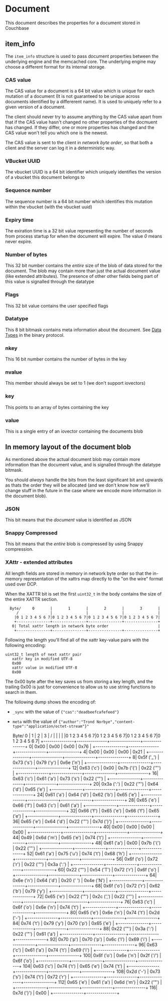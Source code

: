 # Document

This document describes the properties for a document stored in Couchbase

## item_info

The `item_info` structure is used to pass document properties between
the underlying engine and the memcached core. The underlying engine may
choose a different format for its internal storage.

### CAS value

The CAS value for a document is a 64 bit value which is unique for each
mutation of a document (It is not guaranteed to be unique across documents
identified by a differerent name). It is used to uniquely refer to a given
version of a document.

The client should never try to assume anything by the CAS value apart from
that if the CAS value hasn't changed no other properties of the docmuent
has changed. If they differ, one or more properties has changed and the
CAS value won't tell you which one is the newest.

The CAS value is sent to the client in *network byte order*, so that both
a client and the server can log it in a deterministic way.

### VBucket UUID

The vbucket UUID is a 64 bit identifier which uniquely identifies the version
of a vbucket this document belongs to

### Sequence number

The sequence number is a 64 bit number which identifies this mutation within
the vbucket (with the vbucket uuid)

### Expiry time

The exiration time is a 32 bit value representing the number of seconds from
process startup for when the document will expire. The value *0* means never
expire.

### Number of bytes

This 32 bit number contains the _entire_ size of the blob of data stored
for the document. The blob may contain more than just the actual document
value (like extended attributes). The presence of other other fields being
part of this value is signalled through the datatype

### Flags

This 32 bit value contains the user specified flags

### Datatype

This 8 bit bitmask contains meta information about the document. See
[Data Types](BinaryProtocol.md#data-types) in the binary protocol.

### nkey

This 16 bit number contains the number of bytes in the key

### nvalue

This member should always be set to 1 (we don't support iovectors)

### key

This points to an array of bytes containing the key

### value

This is a single entry of an iovector containing the documents blob

## In memory layout of the document blob

As mentioned above the actual document blob may contain more information
than the document value, and is signalled through the datatype bitmask.

You should _always_ handle the bits from the least significant bit and
upwards as thats the order they will be allocated (and we don't know how
we'll change stuff in the future in the case where we encode more information
in the document blob).

### JSON

This bit means that the _document_ value is identified as JSON

### Snappy Compressed

This bit means that the _entire_ blob is compressed by using Snappy
compression.

### XAttr - extended attributes

All length fields are stored in memory in network byte order so that
the in-memory representation of the xattrs map directly to the
"on the wire" format used over DCP.

When the XATTR bit is set the first `uint32_t` in the body contains the
size of the entire XATTR section.


      Byte/     0       |       1       |       2       |       3       |
         /              |               |               |               |
        |0 1 2 3 4 5 6 7|0 1 2 3 4 5 6 7|0 1 2 3 4 5 6 7|0 1 2 3 4 5 6 7|
        +---------------+---------------+---------------+---------------+
       0| Total xattr length in network byte order                      |
        +---------------+---------------+---------------+---------------+

Following the length you'll find all of the xattr key-value pairs with
the following encoding:

    uint32_t length of next xattr pair
       xattr key in modified UTF-8
       0x00
       xattr value in modified UTF-8
       0x00

The 0x00 byte after the key saves us from storing a key length,
and the trailing 0x00 is just for convenience to allow us to use
string functions to search in them.

The following dump shows the encoding of:
 * `_sync` with the value of `{"cas":"deadbeefcafefeed"}`
 * `meta` with the value of `{"author":"Trond Norbye","content-type":"application/octet-stream"}"`
 
      Byte/     0       |       1       |       2       |       3       |
         /              |               |               |               |
        |0 1 2 3 4 5 6 7|0 1 2 3 4 5 6 7|0 1 2 3 4 5 6 7|0 1 2 3 4 5 6 7|
        +---------------+---------------+---------------+---------------+
       0| 0x00          | 0x00          | 0x00          | 0x76          |
        +---------------+---------------+---------------+---------------+
       4| 0x00          | 0x00          | 0x00          | 0x21          |
        +---------------+---------------+---------------+---------------+
       8| 0x5f ('_')    | 0x73 ('s')    | 0x79 ('y')    | 0x6e ('n')    |
        +---------------+---------------+---------------+---------------+
      12| 0x63 ('c')    | 0x00          | 0x7b ('{')    | 0x22 ('"')    |
        +---------------+---------------+---------------+---------------+
      16| 0x63 ('c')    | 0x61 ('a')    | 0x73 ('s')    | 0x22 ('"')    |
        +---------------+---------------+---------------+---------------+
      20| 0x3a (':')    | 0x22 ('"')    | 0x64 ('d')    | 0x65 ('e')    |
        +---------------+---------------+---------------+---------------+
      24| 0x61 ('a')    | 0x64 ('d')    | 0x62 ('b')    | 0x65 ('e')    |
        +---------------+---------------+---------------+---------------+
      28| 0x65 ('e')    | 0x66 ('f')    | 0x63 ('c')    | 0x61 ('a')    |
        +---------------+---------------+---------------+---------------+
      32| 0x66 ('f')    | 0x65 ('e')    | 0x66 ('f')    | 0x65 ('e')    |
        +---------------+---------------+---------------+---------------+
      36| 0x65 ('e')    | 0x64 ('d')    | 0x22 ('"')    | 0x7d ('}')    |
        +---------------+---------------+---------------+---------------+
      40| 0x00          | 0x00          | 0x00          | 0x00          |
        +---------------+---------------+---------------+---------------+
      44| 0x49          | 0x6d ('m')    | 0x65 ('e')    | 0x74 ('t')    |
        +---------------+---------------+---------------+---------------+
      48| 0x61 ('a')    | 0x00          | 0x7b ('{')    | 0x22 ('"')    |
        +---------------+---------------+---------------+---------------+
      52| 0x61 ('a')    | 0x75 ('u')    | 0x74 ('t')    | 0x68 ('h')    |
        +---------------+---------------+---------------+---------------+
      56| 0x6f ('o')    | 0x72 ('r')    | 0x22 ('"')    | 0x3a (':')    |
        +---------------+---------------+---------------+---------------+
      60| 0x22 ('"')    | 0x54 ('T')    | 0x72 ('r')    | 0x6f ('o')    |
        +---------------+---------------+---------------+---------------+
      64| 0x6e ('n')    | 0x64 ('d')    | 0x20 (' ')    | 0x4e ('N')    |
        +---------------+---------------+---------------+---------------+
      68| 0x6f ('o')    | 0x72 ('r')    | 0x62 ('b')    | 0x79 ('y')    |
        +---------------+---------------+---------------+---------------+
      72| 0x65 ('e')    | 0x22 ('"')    | 0x2c (',')    | 0x22 ('"')    |
        +---------------+---------------+---------------+---------------+
      76| 0x63 ('c')    | 0x6f ('o')    | 0x6e ('n')    | 0x74 ('t')    |
        +---------------+---------------+---------------+---------------+
      80| 0x65 ('e')    | 0x6e ('n')    | 0x74 ('t')    | 0x2d ('-')    |
        +---------------+---------------+---------------+---------------+
      84| 0x74 ('t')    | 0x79 ('y')    | 0x70 ('p')    | 0x65 ('e')    |
        +---------------+---------------+---------------+---------------+
      88| 0x22 ('"')    | 0x3a (':')    | 0x22 ('"')    | 0x61 ('a')    |
        +---------------+---------------+---------------+---------------+
      92| 0x70 ('p')    | 0x70 ('p')    | 0x6c ('l')    | 0x69 ('i')    |
        +---------------+---------------+---------------+---------------+
      96| 0x63 ('c')    | 0x61 ('a')    | 0x74 ('t')    | 0x69 ('i')    |
        +---------------+---------------+---------------+---------------+
     100| 0x6f ('o')    | 0x6e ('n')    | 0x2f ('/')    | 0x6f ('o')    |
        +---------------+---------------+---------------+---------------+
     104| 0x63 ('c')    | 0x74 ('t')    | 0x65 ('e')    | 0x74 ('t')    |
        +---------------+---------------+---------------+---------------+
     108| 0x2d ('-')    | 0x73 ('s')    | 0x74 ('t')    | 0x72 ('r')    |
        +---------------+---------------+---------------+---------------+
     112| 0x65 ('e')    | 0x61 ('a')    | 0x6d ('m')    | 0x22 ('"')    |
        +---------------+---------------+---------------+---------------+
     116| 0x7d ('}')    | 0x00          |
        +---------------+---------------+
